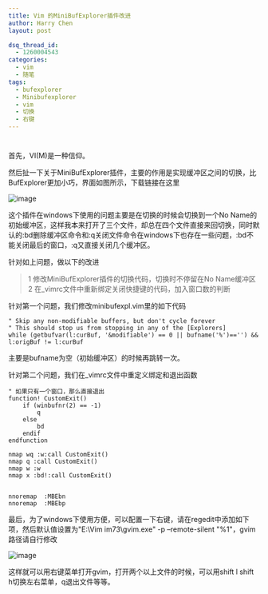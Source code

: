 ```yaml
---
title: Vim 的MiniBufExplorer插件改进
author: Harry Chen
layout: post

dsq_thread_id:
  - 1260004543
categories:
  - vim
  - 随笔
tags:
  - bufexplorer
  - Minibufexplorer
  - vim
  - 切换
  - 右键
---
```

# 

  首先，VI(M)是一种信仰。

  然后扯一下关于MiniBufExplorer插件，主要的作用是实现缓冲区之间的切换，比BufExplorer更加小巧，界面如图所示，下载链接在这里

  ![image][1]

  这个插件在windows下使用的问题主要是在切换的时候会切换到一个No Name的初始缓冲区，这样我本来打开了三个文件，却总在四个文件直接来回切换，同时默认的:bd删除缓冲区命令和:q关闭文件命令在windows下也存在一些问题，:bd不能关闭最后的窗口，:q又直接关闭几个缓冲区。

  针对如上问题，做以下的改进

  > 1 修改MiniBufExplorer插件的切换代码，切换时不停留在No Name缓冲区
  > 2 在_vimrc文件中重新绑定关闭快捷键的代码，加入窗口数的判断

  针对第一个问题，我们修改minibufexpl.vim里的如下代码


    " Skip any non-modifiable buffers, but don't cycle forever
    " This should stop us from stopping in any of the [Explorers]
    while (getbufvar(l:curBuf, '&modifiable') == 0 || bufname('%')=='') && l:origBuf != l:curBuf


  主要是bufname为空（初始缓冲区）的时候再跳转一次。

  针对第二个问题，我们在_vimrc文件中重定义绑定和退出函数


    " 如果只有一个窗口，那么直接退出
    function! CustomExit()
    	if (winbufnr(2) == -1)
    		q
    	else
    		bd
    	endif
    endfunction

    nmap wq :w:call CustomExit()
    nmap q :call CustomExit()
    nmap w :w
    nmap x :bd!:call CustomExit()


    nnoremap  :MBEbn
    nnoremap  :MBEbp


  最后，为了windows下使用方便，可以配置一下右键，请在regedit中添加如下项，然后默认值设置为"E:\Vim im73\gvim.exe" -p –remote-silent "%1"，gvim路径请自行修改

![image][2]

  这样就可以用右键菜单打开gvim，打开两个以上文件的时候，可以用shift l shift h切换左右菜单，q退出文件等等。

   [1]: http://www.roybit.com/wp-content/uploads/2011/09/image_thumb.png (image)
   [2]: http://www.roybit.com/wp-content/uploads/2011/09/image_thumb1.png (image)
